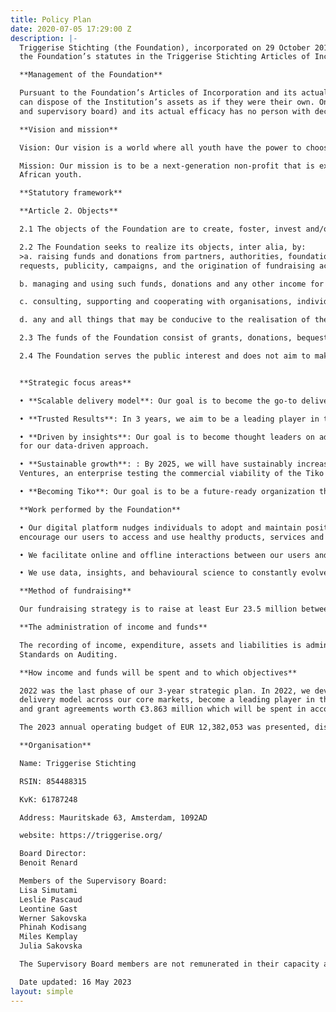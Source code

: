 ```yaml
---
title: Policy Plan
date: 2020-07-05 17:29:00 Z
description: |-
  Triggerise Stichting (the Foundation), incorporated on 29 October 2014 is a non-profit institution for the public benefit with ANBI-registration in the Netherlands, as is apparent from
  the Foundation’s statutes in the Triggerise Stichting Articles of Incorporation and from the actual work planned and implemented by the Foundation.

  **Management of the Foundation**

  Pursuant to the Foundation’s Articles of Incorporation and its actual activities, no individual person or legal entity shall have decisive control. Thus no individual person or legal entity
  can dispose of the Institution’s assets as if they were their own. On the basis of Article 8 of the Articles of Incorporation (provision regarding the decision-making by the executive board
  and supervisory board) and its actual efficacy has no person with decisive influence within the Foundation. The Supervisory Board consists of seven members and is chaired by Lisa Simutami.

  **Vision and mission**

  Vision: Our vision is a world where all youth have the power to choose where, when, and how they meet their sexual reproductive health needs.

  Mission: Our mission is to be a next-generation non-profit that is exponentially more efficient at delivering scalable and verified sexual reproductive health (SRH) impact for sub-Saharan
  African youth.

  **Statutory framework**

  **Article 2. Objects**

  2.1 The objects of the Foundation are to create, foster, invest and/or manage businesses and philanthropic solutions to underserved market segments worldwide.

  2.2 The Foundation seeks to realize its objects, inter alia, by:
  >a. raising funds and donations from partners, authorities, foundations, associations,institutions, individuals and companies, by means of, among other things, direct
  requests, publicity, campaigns, and the origination of fundraising activities and promotions;

  b. managing and using such funds, donations and any other income for the realisation of the objective described above, through investments into and/or donations to various initiatives worldwide, and the activities referred to in this article;

  c. consulting, supporting and cooperating with organisations, individuals and institutions that support the objective described above;

  d. any and all things that may be conducive to the realisation of the objective described above, in the broadest sense of the word.

  2.3 The funds of the Foundation consist of grants, donations, bequests, assets obtained from testamentary dispositions and other benefits.

  2.4 The Foundation serves the public interest and does not aim to make a profit.


  **Strategic focus areas**

  • **Scalable delivery model**: Our goal is to become the go-to delivery model for SRH in Sub Saharan Africa. We aim to scale in 5 key countries - Kenya, Ethiopia, Uganda, Burkina Faso, and South Africa - by replicating the blueprint of our Kenya operations and ensuring we continue to provide the best value for money to our donors.

  • **Trusted Results**: In 3 years, we aim to be a leading player in the verification of outputs and outcomes. We will implement scalable and cost-efficient risk management processes by design in all markets and invest in technology to automate and strengthen our risk capabilities.

  • **Driven by insights**: Our goal is to become thought leaders on adolescent SRH. We will do this by building a culture that promotes data-driven decision-making, by empowering anyone to uncover insights in our data, and finally by being recognised
  for our data-driven approach.

  • **Sustainable growth**: : By 2025, we will have sustainably increased our revenue to reach an annual budget of €26m. We will focus on attracting large grants and core funding, positioning Triggerise for outcome-based funds, and building Triggerise
  Ventures, an enterprise testing the commercial viability of the Tiko platform.

  • **Becoming Tiko**: Our goal is to be a future-ready organization that continues to be adaptive and fast-moving for sustained success. We will transform Triggerise’s legal and governance structure, improve our programme delivery by favoring simplicity,and nurture organizational flexibility and learning.

  **Work performed by the Foundation**

  • Our digital platform nudges individuals to adopt and maintain positive behaviours by enabling their access to products, services, and information. We use nudges like reminders, discounts, in person and digital follow-ups, and reward points to
  encourage our users to access and use healthy products, services and information.

  • We facilitate online and offline interactions between our users and ecosystem partners - last mile mobilizers, retail shops, pharmacies, and healthcare providers - in the most innovative and cost-effective way.

  • We use data, insights, and behavioural science to constantly evolve with our users’needs and provide them with personalized choices that deliver better health and well-being outcomes. Our technology manages dynamic, real-world interactions every second of every day that produce health and wellbeing benefits to our users.

  **Method of fundraising**

  Our fundraising strategy is to raise at least Eur 23.5 million between 2021 and 2025 to ensure that we can achieve our mission. Our strategy is focused on: (1) building our internal capacity to raise and mobilize funds; (2) raising additional funds from existing donors and partners through contract extensions or presenting new opportunities for their consideration (3) Pivoting our operational model to ensure that it is more cost efficient and (4) Developing relationships with new funders that are aligned and interested in supporting us to achieve our strategic priorities and to diversify our funding sources

  **The administration of income and funds**

  The recording of income, expenditure, assets and liabilities is administered in the ERP(enterprise resource planning), Netsuite. The Foundation’s consolidated financial statements for the year ended 31 December 2022 were audited by KPMG, an independent audit firm of Triggerise Stichting in accordance with the ‘Verordening inzake de onafhankelijkheid van accountants bij assurance opdrachten’ (ViO, Code of Ethics for Professional Accountants, a regulation with respect to independence) and other relevant independence regulations in the Netherlands. The audit was conducted in accordance with Dutch law, including the Dutch
  Standards on Auditing.

  **How income and funds will be spent and to which objectives**

  2022 was the last phase of our 3-year strategic plan. In 2022, we developed a new strategic plan with 5 focus areas as noted in earlier sections of this report. We are looking to scale our
  delivery model across our core markets, become a leading player in the verification of outputs and outcomes, become thought leaders on adolescent SRH and build a culture that promotes data-driven decision-making, sustainably increasing our revenue to reach an annual budget of €26 million and be a future-ready organization that continues to be adaptive and fast-moving for sustained success. In 2022, we signed new funding contracts
  and grant agreements worth €3.863 million which will be spent in accordance with the respective agreements.

  The 2023 annual operating budget of EUR 12,382,053 was presented, discussed and approved by the Supervisory board at the meeting held on 9 December 2022.

  **Organisation**

  Name: Triggerise Stichting

  RSIN: 854488315

  KvK: 61787248

  Address: Mauritskade 63, Amsterdam, 1092AD

  website: https://triggerise.org/

  Board Director:
  Benoit Renard

  Members of the Supervisory Board:
  Lisa Simutami
  Leslie Pascaud
  Leontine Gast
  Werner Sakovska
  Phinah Kodisang
  Miles Kemplay
  Julia Sakovska

  The Supervisory Board members are not remunerated in their capacity as Supervisory Board members. All resolutions shall be adopted by an absolute majority of the votes cast.

  Date updated: 16 May 2023
layout: simple
---
```


